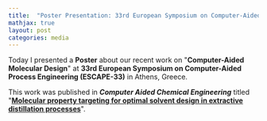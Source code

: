 ```yaml
---
title:  "Poster Presentation: 33rd European Symposium on Computer-Aided Process Engineering (ESCAPE-33)"
mathjax: true
layout: post
categories: media
---
```


Today I presented a **Poster** about our recent work on "**Computer-Aided Molecular Design**" 
at **33rd European Symposium on Computer-Aided Process Engineering (ESCAPE-33)** in Athens, Greece.

This work was published in **_Computer Aided Chemical Engineering_** 
titled "**[Molecular property targeting for optimal solvent design in extractive distillation processes](https://doi.org/10.1016/B978-0-443-15274-0.50199-2)**".
